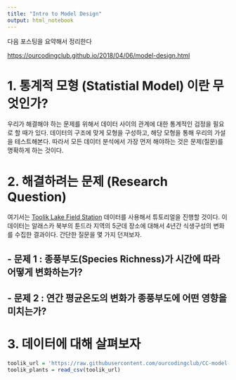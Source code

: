 ```yaml
---
title: "Intro to Model Design"
output: html_notebook
---
```


다음 포스팅을 요약해서 정리한다 

<https://ourcodingclub.github.io/2018/04/06/model-design.html>

# 1. 통계적 모형 (Statistial Model) 이란 무엇인가?

우리가 해결해야 하는 문제를 위해서 데이터 사이의 관계에 대한 통계적인 검정을 필요로 할 때가 있다. 데이터의 구조에 맞게 모형을 구성하고, 해당 모형을 통해 우리의 가설을 테스트해본다. 따라서 모든 데이터 분석에서 가장 먼저 해야하는 것은 문제(질문)를 명확하게 하는 것이다. 

# 2. 해결하려는 문제 (Research Question)

여기서는 [Toolik Lake Field Station](http://arc-lter.ecosystems.mbl.edu/terrestrial-data) 데이터를 사용해서 튜토리얼을 진행할 것이다. 이 데이터는 알래스카 북부의 툰드라 지역의 5군데 장소에 대해서 4년간 식생구성의 변화를 수집한 결과이다. 간단한 질문을 몇 가지 던져보자.

## - 문제 1 : 종풍부도(Species Richness)가 시간에 따라 어떻게 변화하는가?

## - 문제 2 : 연간 평균온도의 변화가 종풍부도에 어떤 영향을 미치는가?

# 3. 데이터에 대해 살펴보자

```r
toolik_url = 'https://raw.githubusercontent.com/ourcodingclub/CC-model-design/master/toolik_plants.csv'
toolik_plants = read_csv(toolik_url)
```
